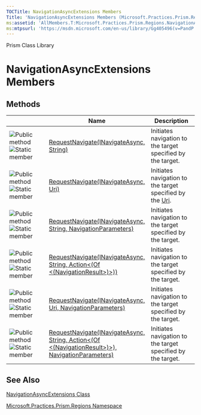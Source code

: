 ```yaml
---
TOCTitle: NavigationAsyncExtensions Members
Title: 'NavigationAsyncExtensions Members (Microsoft.Practices.Prism.Regions)'
ms:assetid: 'AllMembers.T:Microsoft.Practices.Prism.Regions.NavigationAsyncExtensions'
ms:mtpsurl: 'https://msdn.microsoft.com/en-us/library/Gg405496(v=PandP.50)'
---
```


Prism Class Library

NavigationAsyncExtensions Members
=================================


Methods
-------

<span id="methodTableToggle"></span>
<table>
<colgroup>
<col width="33%" />
<col width="33%" />
<col width="33%" />
</colgroup>
<thead>
<tr class="header">
<th> </th>
<th>Name</th>
<th>Description</th>
</tr>
</thead>
<tbody>
<tr class="odd">
<td><img src="https://msdn.microsoft.com/en-us/Gg405496.pubmethod(en-us,PandP.50).gif" title="Public method" /><img src="https://msdn.microsoft.com/en-us/Gg405496.static(en-us,PandP.50).gif" title="Static member" /></td>
<td><a href="https://msdn.microsoft.com/m:microsoft.practices.prism.regions.navigationasyncextensions.requestnavigate(microsoft.practices.prism.regions.inavigateasync%2csystem.string)">RequestNavigate(INavigateAsync, String)</a></td>
<td><div class="summary">
Initiates navigation to the target specified by the target.
</div></td>
</tr>
<tr class="even">
<td><img src="https://msdn.microsoft.com/en-us/Gg405496.pubmethod(en-us,PandP.50).gif" title="Public method" /><img src="https://msdn.microsoft.com/en-us/Gg405496.static(en-us,PandP.50).gif" title="Static member" /></td>
<td><a href="https://msdn.microsoft.com/m:microsoft.practices.prism.regions.navigationasyncextensions.requestnavigate(microsoft.practices.prism.regions.inavigateasync%2csystem.uri)">RequestNavigate(INavigateAsync, Uri)</a></td>
<td><div class="summary">
Initiates navigation to the target specified by the <a href="http://msdn2.microsoft.com/en-us/library/txt7706a">Uri</a>.
</div></td>
</tr>
<tr class="odd">
<td><img src="https://msdn.microsoft.com/en-us/Gg405496.pubmethod(en-us,PandP.50).gif" title="Public method" /><img src="https://msdn.microsoft.com/en-us/Gg405496.static(en-us,PandP.50).gif" title="Static member" /></td>
<td><a href="https://msdn.microsoft.com/m:microsoft.practices.prism.regions.navigationasyncextensions.requestnavigate(microsoft.practices.prism.regions.inavigateasync%2csystem.string%2cmicrosoft.practices.prism.regions.navigationparameters)">RequestNavigate(INavigateAsync, String, NavigationParameters)</a></td>
<td><div class="summary">
Initiates navigation to the target specified by the target.
</div></td>
</tr>
<tr class="even">
<td><img src="https://msdn.microsoft.com/en-us/Gg405496.pubmethod(en-us,PandP.50).gif" title="Public method" /><img src="https://msdn.microsoft.com/en-us/Gg405496.static(en-us,PandP.50).gif" title="Static member" /></td>
<td><a href="https://msdn.microsoft.com/m:microsoft.practices.prism.regions.navigationasyncextensions.requestnavigate(microsoft.practices.prism.regions.inavigateasync%2csystem.string%2csystem.action%7bmicrosoft.practices.prism.regions.navigationresult%7d)">RequestNavigate(INavigateAsync, String, Action&lt;(Of &lt;(NavigationResult&gt;)&gt;))</a></td>
<td><div class="summary">
Initiates navigation to the target specified by the target.
</div></td>
</tr>
<tr class="odd">
<td><img src="https://msdn.microsoft.com/en-us/Gg405496.pubmethod(en-us,PandP.50).gif" title="Public method" /><img src="https://msdn.microsoft.com/en-us/Gg405496.static(en-us,PandP.50).gif" title="Static member" /></td>
<td><a href="https://msdn.microsoft.com/m:microsoft.practices.prism.regions.navigationasyncextensions.requestnavigate(microsoft.practices.prism.regions.inavigateasync%2csystem.uri%2cmicrosoft.practices.prism.regions.navigationparameters)">RequestNavigate(INavigateAsync, Uri, NavigationParameters)</a></td>
<td><div class="summary">
Initiates navigation to the target specified by the target.
</div></td>
</tr>
<tr class="even">
<td><img src="https://msdn.microsoft.com/en-us/Gg405496.pubmethod(en-us,PandP.50).gif" title="Public method" /><img src="https://msdn.microsoft.com/en-us/Gg405496.static(en-us,PandP.50).gif" title="Static member" /></td>
<td><a href="https://msdn.microsoft.com/m:microsoft.practices.prism.regions.navigationasyncextensions.requestnavigate(microsoft.practices.prism.regions.inavigateasync%2csystem.string%2csystem.action%7bmicrosoft.practices.prism.regions.navigationresult%7d%2cmicrosoft.practices.prism.regions.navigationparameters)">RequestNavigate(INavigateAsync, String, Action&lt;(Of &lt;(NavigationResult&gt;)&gt;), NavigationParameters)</a></td>
<td><div class="summary">
Initiates navigation to the target specified by the target.
</div></td>
</tr>
</tbody>
</table>

See Also
--------

<span id="seeAlsoToggle"></span>
[NavigationAsyncExtensions Class](https://msdn.microsoft.com/t:microsoft.practices.prism.regions.navigationasyncextensions)

[Microsoft.Practices.Prism.Regions Namespace](https://msdn.microsoft.com/n:microsoft.practices.prism.regions)
